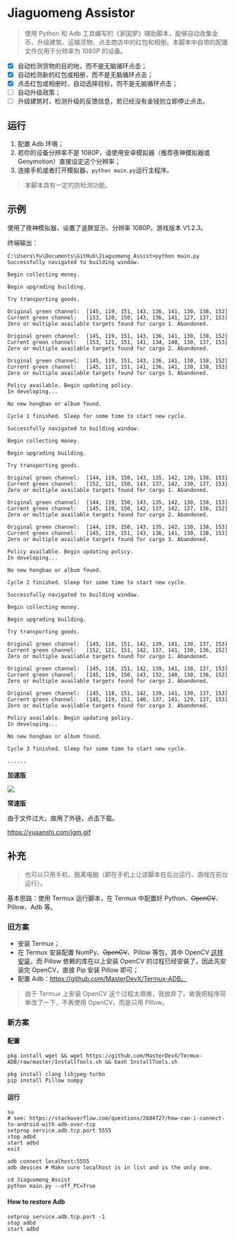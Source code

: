 # Jiaguomeng Assistor

> 使用 Python 和 Adb 工具编写的《家国梦》辅助脚本，能够自动收集金币、升级建筑、运输货物、点击商店中的红包和相册。本脚本中自带的配置文件仅用于分辨率为 1080P 的设备。


- [x] 自动检测货物的目的地，而不是无脑循环点击；
- [x] 自动检测新的红包或相册，而不是无脑循环点击；
- [x] 点击红包或相册时，自动选择目标，而不是无脑循环点击；
- [ ] 自动升级政策；
- [ ] 升级建筑时，检测升级的反馈信息，若已经没有金钱则立即停止点击。

## 运行

1. 配置 Adb 环境；
2. 若你的设备分辨率不是 1080P，请使用安卓模拟器（推荐夜神模拟器或 Genymotion）直接设定这个分辨率；
3. 连接手机或者打开模拟器，`python main.py`运行主程序。

> 本脚本具有一定的防检测功能。

## 示例

使用了夜神模拟器，设置了竖屏显示、分辨率 1080P。游戏版本 V1.2.3。

终端输出：

```
C:\Users\Yu\Documents\GitHub\Jiaguomeng_Assist>python main.py
Successfully navigated to building window.

Begin collecting money.

Begin upgrading building.

Try transporting goods.

Original green channel:  [145, 119, 151, 143, 136, 141, 130, 138, 152]
Current green channel:   [153, 120, 150, 143, 136, 141, 127, 137, 153]
Zero or multiple available targets found for cargo 1. Abandoned.

Original green channel:  [145, 119, 151, 143, 136, 141, 130, 138, 152]
Current green channel:   [153, 121, 151, 141, 134, 140, 130, 137, 153]
Zero or multiple available targets found for cargo 2. Abandoned.

Original green channel:  [145, 119, 151, 143, 136, 141, 130, 138, 152]
Current green channel:   [145, 117, 151, 141, 136, 141, 130, 138, 153]
Zero or multiple available targets found for cargo 3. Abandoned.

Policy available. Begin updating policy.
In developing...

No new hongbao or album found.

Cycle 1 finished. Sleep for some time to start new cycle.

Successfully navigated to building window.

Begin collecting money.

Begin upgrading building.

Try transporting goods.

Original green channel:  [144, 119, 150, 143, 135, 142, 130, 138, 153]
Current green channel:   [152, 121, 150, 143, 137, 142, 130, 137, 153]
Zero or multiple available targets found for cargo 1. Abandoned.

Original green channel:  [144, 119, 150, 143, 135, 142, 130, 138, 153]
Current green channel:   [145, 119, 150, 142, 137, 142, 127, 136, 152]
Zero or multiple available targets found for cargo 2. Abandoned.

Original green channel:  [144, 119, 150, 143, 135, 142, 130, 138, 153]
Current green channel:   [145, 119, 151, 143, 136, 141, 130, 138, 153]
Zero or multiple available targets found for cargo 3. Abandoned.

Policy available. Begin updating policy.
In developing...

No new hongbao or album found.

Cycle 2 finished. Sleep for some time to start new cycle.

Successfully navigated to building window.

Begin collecting money.

Begin upgrading building.

Try transporting goods.

Original green channel:  [145, 118, 151, 142, 139, 141, 130, 137, 153]
Current green channel:   [152, 121, 151, 142, 137, 141, 130, 136, 152]
Zero or multiple available targets found for cargo 1. Abandoned.

Original green channel:  [145, 118, 151, 142, 139, 141, 130, 137, 153]
Current green channel:   [145, 119, 150, 143, 132, 140, 130, 136, 152]
Zero or multiple available targets found for cargo 2. Abandoned.

Original green channel:  [145, 118, 151, 142, 139, 141, 130, 137, 153]
Current green channel:   [145, 119, 151, 140, 137, 141, 129, 137, 153]
Zero or multiple available targets found for cargo 3. Abandoned.

Policy available. Begin updating policy.
In developing...

No new hongbao or album found.

Cycle 3 finished. Sleep for some time to start new cycle.

......
```

**加速版**

![](img/accelerated.gif)

**常速版**

由于文件过大，故用了外链，点击下载。

https://yusanshi.com/jgm.gif

## 补充

> 也可以只用手机、脱离电脑（即在手机上让该脚本在后台运行、游戏在前台运行）。

基本思路：使用 Termux 运行脚本，在 Termux 中配置好 Python、~~OpenCV~~、Pillow、Adb 等。

### 旧方案

- 安装 Termux；
- 在 Termux 安装配置 NumPy、~~OpenCV~~、Pillow 等包，其中 OpenCV [这样安装](https://wiki.termux.com/wiki/Instructions_for_installing_python_packages#opencv)，而 Pillow 依赖的库在以上安装 OpenCV 的过程已经安装了，因此先安装完 OpenCV，直接 Pip 安装 Pillow 即可；
- 配置 Adb：https://github.com/MasterDevX/Termux-ADB。

> 由于 Termux 上安装 OpenCV 这个过程太艰难，我放弃了。故我把程序简单改了一下，不再使用 OpenCV，而是只用 Pillow。

### 新方案

#### 配置

```
pkg install wget && wget https://github.com/MasterDevX/Termux-ADB/raw/master/InstallTools.sh && bash InstallTools.sh

pkg install clang libjpeg-turbo
pip install Pillow numpy
```

#### 运行
```
su
# see: https://stackoverflow.com/questions/2604727/how-can-i-connect-to-android-with-adb-over-tcp
setprop service.adb.tcp.port 5555
stop adbd
start adbd
exit

adb connect localhost:5555
adb devices # Make sure localhost is in list and is the only one.

cd Jiaguomeng_Assist
python main.py --off_PC=True
```

#### How to restore Adb
```
setprop service.adb.tcp.port -1
stop adbd
start adbd
```
